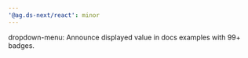 ```yaml
---
'@ag.ds-next/react': minor
---
```


dropdown-menu: Announce displayed value in docs examples with 99+ badges.
